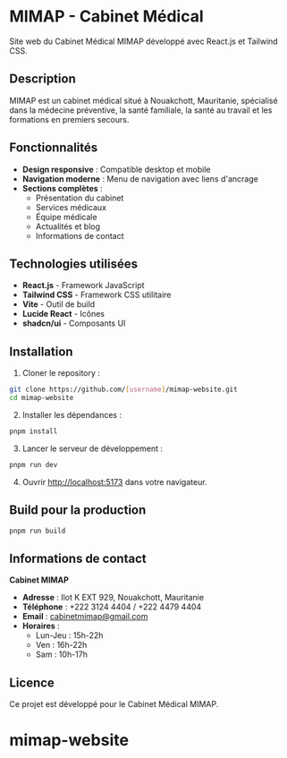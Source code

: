 # MIMAP - Cabinet Médical

Site web du Cabinet Médical MIMAP développé avec React.js et Tailwind CSS.

## Description

MIMAP est un cabinet médical situé à Nouakchott, Mauritanie, spécialisé dans la médecine préventive, la santé familiale, la santé au travail et les formations en premiers secours.

## Fonctionnalités

- **Design responsive** : Compatible desktop et mobile
- **Navigation moderne** : Menu de navigation avec liens d'ancrage
- **Sections complètes** :
  - Présentation du cabinet
  - Services médicaux
  - Équipe médicale
  - Actualités et blog
  - Informations de contact

## Technologies utilisées

- **React.js** - Framework JavaScript
- **Tailwind CSS** - Framework CSS utilitaire
- **Vite** - Outil de build
- **Lucide React** - Icônes
- **shadcn/ui** - Composants UI

## Installation

1. Cloner le repository :
```bash
git clone https://github.com/[username]/mimap-website.git
cd mimap-website
```

2. Installer les dépendances :
```bash
pnpm install
```

3. Lancer le serveur de développement :
```bash
pnpm run dev
```

4. Ouvrir [http://localhost:5173](http://localhost:5173) dans votre navigateur.

## Build pour la production

```bash
pnpm run build
```

## Informations de contact

**Cabinet MIMAP**
- **Adresse** : Ilot K EXT 929, Nouakchott, Mauritanie
- **Téléphone** : +222 3124 4404 / +222 4479 4404
- **Email** : cabinetmimap@gmail.com
- **Horaires** : 
  - Lun-Jeu : 15h-22h
  - Ven : 16h-22h
  - Sam : 10h-17h

## Licence

Ce projet est développé pour le Cabinet Médical MIMAP.

# mimap-website
